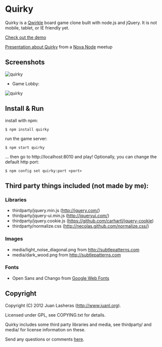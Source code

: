 Quirky
======

Quirky is a [Qwirkle](http://www.google.com/search?q=qwirkle+board+game) board
game clone built with node.js and jQuery. It is not mobile, tablet, or IE
friendly yet.

[Check out the demo](http://quirky.juanl.org)

[Presentation about Quirky](http://www.juanl.org/talks/quirky) from a [Nova Node](http://www.meetup.com/Nova-Node/) meetup

## Screenshots

![quirky](https://raw.github.com/jlas/quirky/master/media/scrnshot1.png)

* Game Lobby:

![quirky](https://raw.github.com/jlas/quirky/master/media/scrnshot2.png)

## Install & Run

install with npm:

    $ npm install quirky

run the game server:

    $ npm start quirky

... then go to http://localhost:8010 and play! Optionally, you can change the default http port:

    $ npm config set quirky:port <port>

## Third party things included (not made by me):

### Libraries

* thirdparty/jquery.min.js (http://jquery.com/)
* thirdparty/jquery-ui.min.js (http://jqueryui.com/)
* thirdparty/jquery.cookie.js (https://github.com/carhartl/jquery-cookie)
* thirdparty/normalize.css (http://necolas.github.com/normalize.css/)

### Images

* media/light_noise_diagonal.png from http://subtlepatterns.com
* media/dark_wood.png from http://subtlepatterns.com

### Fonts

* Open Sans and Chango from [Google Web Fonts](http://www.google.com/webfonts)

Copyright
---------

Copyright (C) 2012 Juan Lasheras (http://www.juanl.org).

Licensed under GPL, see COPYING.txt for details.

Quirky includes some third party libraries and media, see thirdparty/ and media/
for license information on these.

Send any questions or comments [here](http://twitter.com/jlas_).

